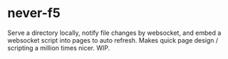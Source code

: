 # never-f5
Serve a directory locally, notify file changes by websocket, and embed a websocket script into pages to auto refresh.  Makes quick page design / scripting a million times nicer. WIP.
